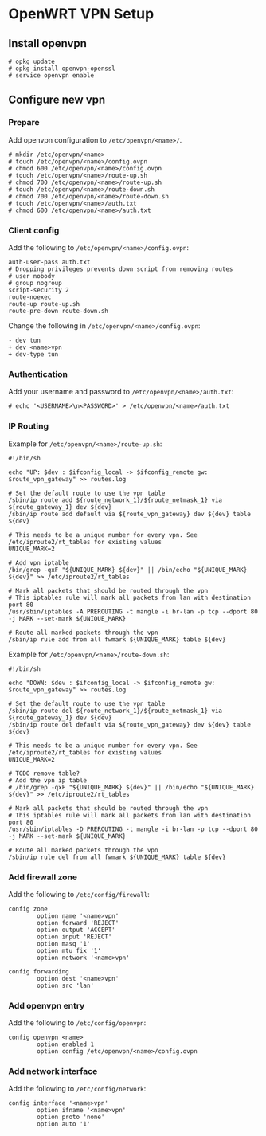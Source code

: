 # OpenWRT VPN Setup

## Install openvpn

```
# opkg update
# opkg install openvpn-openssl
# service openvpn enable
```

## Configure new vpn

### Prepare

Add openvpn configuration to `/etc/openvpn/<name>/`.

```
# mkdir /etc/openvpn/<name>
# touch /etc/openvpn/<name>/config.ovpn
# chmod 600 /etc/openvpn/<name>/config.ovpn
# touch /etc/openvpn/<name>/route-up.sh
# chmod 700 /etc/openvpn/<name>/route-up.sh
# touch /etc/openvpn/<name>/route-down.sh
# chmod 700 /etc/openvpn/<name>/route-down.sh
# touch /etc/openvpn/<name>/auth.txt
# chmod 600 /etc/openvpn/<name>/auth.txt
```

### Client config

Add the following to `/etc/openvpn/<name>/config.ovpn`:

```
auth-user-pass auth.txt
# Dropping privileges prevents down script from removing routes
# user nobody
# group nogroup
script-security 2
route-noexec
route-up route-up.sh
route-pre-down route-down.sh
```

Change the following in `/etc/openvpn/<name>/config.ovpn`:

```
- dev tun
+ dev <name>vpn
+ dev-type tun
```

### Authentication

Add your username and password to `/etc/openvpn/<name>/auth.txt`:

```
# echo '<USERNAME>\n<PASSWORD>' > /etc/openvpn/<name>/auth.txt
```

### IP Routing

Example for `/etc/openvpn/<name>/route-up.sh`:

```
#!/bin/sh

echo "UP: $dev : $ifconfig_local -> $ifconfig_remote gw: $route_vpn_gateway" >> routes.log

# Set the default route to use the vpn table
/sbin/ip route add ${route_network_1}/${route_netmask_1} via ${route_gateway_1} dev ${dev}
/sbin/ip route add default via ${route_vpn_gateway} dev ${dev} table ${dev}

# This needs to be a unique number for every vpn. See /etc/iproute2/rt_tables for existing values
UNIQUE_MARK=2

# Add vpn iptable
/bin/grep -qxF "${UNIQUE_MARK} ${dev}" || /bin/echo "${UNIQUE_MARK} ${dev}" >> /etc/iproute2/rt_tables

# Mark all packets that should be routed through the vpn
# This iptables rule will mark all packets from lan with destination port 80
/usr/sbin/iptables -A PREROUTING -t mangle -i br-lan -p tcp --dport 80 -j MARK --set-mark ${UNIQUE_MARK}

# Route all marked packets through the vpn
/sbin/ip rule add from all fwmark ${UNIQUE_MARK} table ${dev}
```

Example for `/etc/openvpn/<name>/route-down.sh`:

```
#!/bin/sh

echo "DOWN: $dev : $ifconfig_local -> $ifconfig_remote gw: $route_vpn_gateway" >> routes.log

# Set the default route to use the vpn table
/sbin/ip route del ${route_network_1}/${route_netmask_1} via ${route_gateway_1} dev ${dev}
/sbin/ip route del default via ${route_vpn_gateway} dev ${dev} table ${dev}

# This needs to be a unique number for every vpn. See /etc/iproute2/rt_tables for existing values
UNIQUE_MARK=2

# TODO remove table?
# Add the vpn ip table
# /bin/grep -qxF "${UNIQUE_MARK} ${dev}" || /bin/echo "${UNIQUE_MARK} ${dev}" >> /etc/iproute2/rt_tables

# Mark all packets that should be routed through the vpn
# This iptables rule will mark all packets from lan with destination port 80
/usr/sbin/iptables -D PREROUTING -t mangle -i br-lan -p tcp --dport 80 -j MARK --set-mark ${UNIQUE_MARK}

# Route all marked packets through the vpn
/sbin/ip rule del from all fwmark ${UNIQUE_MARK} table ${dev}
```

### Add firewall zone

Add the following to `/etc/config/firewall`:

```
config zone
        option name '<name>vpn'
        option forward 'REJECT'
        option output 'ACCEPT'
        option input 'REJECT'
        option masq '1'
        option mtu_fix '1'
        option network '<name>vpn'

config forwarding
        option dest '<name>vpn'
        option src 'lan'
```

### Add openvpn entry

Add the following to `/etc/config/openvpn`:

```
config openvpn <name>
        option enabled 1
        option config /etc/openvpn/<name>/config.ovpn
```

### Add network interface

Add the following to `/etc/config/network`:

```
config interface '<name>vpn'
        option ifname '<name>vpn'
        option proto 'none'
        option auto '1'
```
